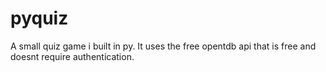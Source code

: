 # pyquiz

A small quiz game i built in py. It uses the free opentdb api that is free and doesnt require authentication.
